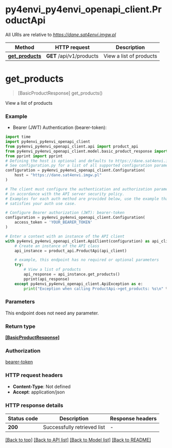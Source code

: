 # py4envi_py4envi_openapi_client.ProductApi

All URIs are relative to *https://dane.sat4envi.imgw.pl*

Method | HTTP request | Description
------------- | ------------- | -------------
[**get_products**](ProductApi.md#get_products) | **GET** /api/v1/products | View a list of products


# **get_products**
> [BasicProductResponse] get_products()

View a list of products

### Example

* Bearer (JWT) Authentication (bearer-token):
```python
import time
import py4envi_py4envi_openapi_client
from py4envi_py4envi_openapi_client.api import product_api
from py4envi_py4envi_openapi_client.model.basic_product_response import BasicProductResponse
from pprint import pprint
# Defining the host is optional and defaults to https://dane.sat4envi.imgw.pl
# See configuration.py for a list of all supported configuration parameters.
configuration = py4envi_py4envi_openapi_client.Configuration(
    host = "https://dane.sat4envi.imgw.pl"
)

# The client must configure the authentication and authorization parameters
# in accordance with the API server security policy.
# Examples for each auth method are provided below, use the example that
# satisfies your auth use case.

# Configure Bearer authorization (JWT): bearer-token
configuration = py4envi_py4envi_openapi_client.Configuration(
    access_token = 'YOUR_BEARER_TOKEN'
)

# Enter a context with an instance of the API client
with py4envi_py4envi_openapi_client.ApiClient(configuration) as api_client:
    # Create an instance of the API class
    api_instance = product_api.ProductApi(api_client)

    # example, this endpoint has no required or optional parameters
    try:
        # View a list of products
        api_response = api_instance.get_products()
        pprint(api_response)
    except py4envi_py4envi_openapi_client.ApiException as e:
        print("Exception when calling ProductApi->get_products: %s\n" % e)
```


### Parameters
This endpoint does not need any parameter.

### Return type

[**[BasicProductResponse]**](BasicProductResponse.md)

### Authorization

[bearer-token](../README.md#bearer-token)

### HTTP request headers

 - **Content-Type**: Not defined
 - **Accept**: application/json


### HTTP response details
| Status code | Description | Response headers |
|-------------|-------------|------------------|
**200** | Successfully retrieved list |  -  |

[[Back to top]](#) [[Back to API list]](../README.md#documentation-for-api-endpoints) [[Back to Model list]](../README.md#documentation-for-models) [[Back to README]](../README.md)

